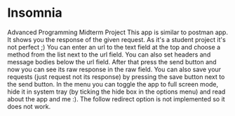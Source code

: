 # Insomnia
Advanced Programming Midterm Project
This app is similar to postman app. It shows you the response of the given request. As it's a student project it's not perfect ;)
You can enter an url to the text field at the top and choose a method from the list next to the url field. You can also set headers and message bodies below the url field.
After that press the send button and now you can see its raw response in the raw field.
You can also save your requests (just request not its response) by pressing the save button next to the send button.
In the menu you can toggle the app to full screen mode, hide it in system tray (by ticking the hide box in the options menu) and read about the app and me :).
The follow redirect option is not implemented so it does not work.

